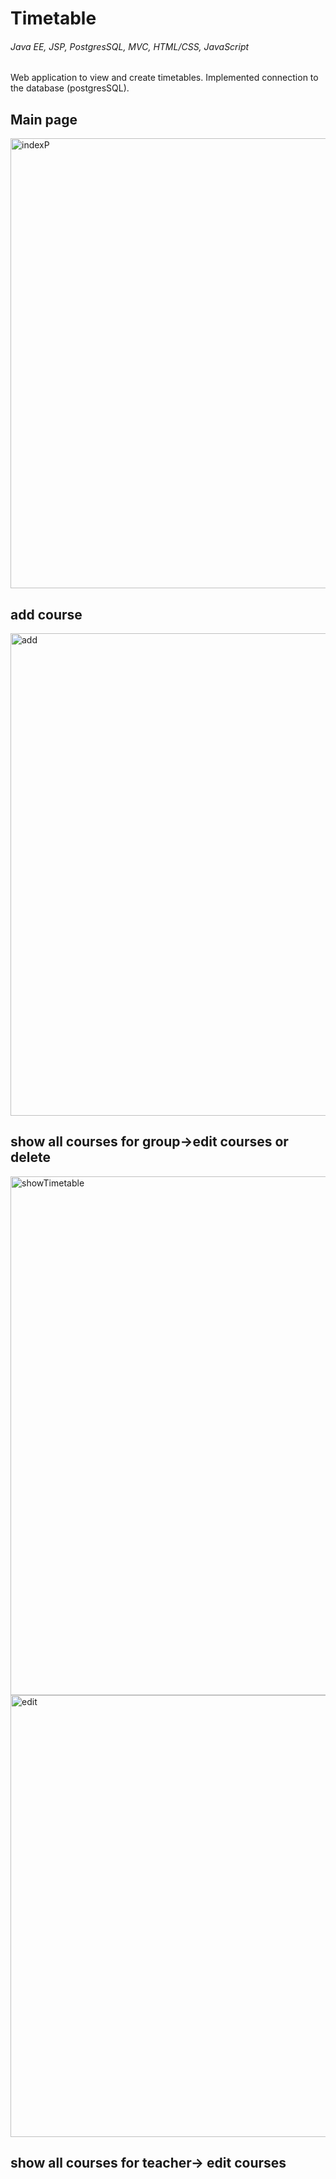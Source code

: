# Timetable
######  Java EE, JSP, PostgresSQL, MVC, HTML/CSS, JavaScript
Web application to view and create timetables. 
Implemented connection to the database (postgresSQL).
## Main page
<img width="720" alt="indexP" src="https://user-images.githubusercontent.com/22415059/68845706-1c882180-06cc-11ea-9c4a-031c3f1e9430.PNG">

## add course
<img width="772" alt="add" src="https://user-images.githubusercontent.com/22415059/68312686-b855d400-00b3-11ea-888f-b5a3748b5409.PNG">

## show all courses for group->edit courses or delete
<img width="830" alt="showTimetable" src="https://user-images.githubusercontent.com/22415059/68845655-0a0de800-06cc-11ea-9167-a88de386220f.PNG">

<img width="707" alt="edit" src="https://user-images.githubusercontent.com/22415059/68845559-e5b20b80-06cb-11ea-8d0d-10704f1863b4.PNG">


## show all courses for teacher-> edit courses



